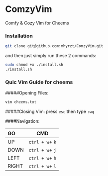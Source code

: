 # ComzyVim
Comfy & Cozy Vim for Cheems

### Installation
```sh
git clone git@github.com:mhyrzt/ComzyVim.git
```
and then just simply run these 2 commands:
```sh
sudo chmod +x ./install.sh
./install.sh
```
### Quic Vim Guide for cheems
#####Opening Files:
```sh
vim cheems.txt
```
#####Closing Vim: 
press ``esc`` then type ``:wq``

####Navigation:

| GO   |  CMD     | 
|:-----|:--------:|
|UP|``ctrl + w``+ ``k``|
|DOWN| ``ctrl + w``+ ``j`` |
|LEFT|``ctrl + w``+ ``h`` |
|RIGHT|``ctrl + w``+ ``l`` |
